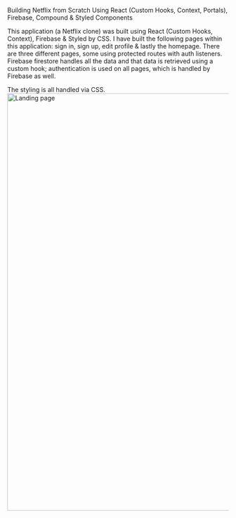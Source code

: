 Building Netflix from Scratch Using React (Custom Hooks, Context, Portals), Firebase, Compound & Styled Components 

This application (a Netflix clone) was built using React (Custom Hooks, Context), Firebase & Styled by CSS. I have built the following pages within this application: sign in, sign up, edit profile & lastly the homepage. There are three different pages, some using protected routes with auth listeners. Firebase firestore handles all the data and that data is retrieved using a custom hook; authentication is used on all pages, which is handled by Firebase as well.

The styling is all handled via CSS.
<img width="950" alt="Landing page" src="https://user-images.githubusercontent.com/57897779/120347253-bef10f80-c319-11eb-8509-9324117c1773.PNG">

